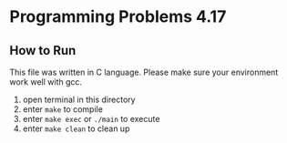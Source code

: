 # Programming Problems 4.17

## How to Run
This file was written in C language. Please make sure your environment work well with gcc.

1. open terminal in this directory
2. enter `make` to compile
3. enter `make exec` or `./main` to execute
4. enter `make clean` to clean up